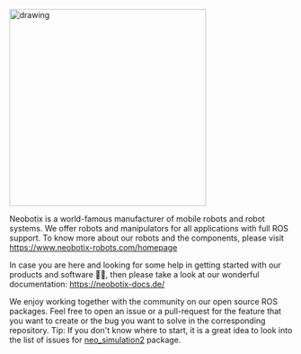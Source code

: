[<img src="https://user-images.githubusercontent.com/20242192/168802475-028f247e-1f31-44bc-b811-a0488ccde758.png" alt="drawing" width="350"/>](https://www.neobotix-robots.com/homepage)

Neobotix is a world-famous manufacturer of mobile robots and robot systems. We offer robots and manipulators for all applications with full ROS support. To know more about our robots and the components, please visit https://www.neobotix-robots.com/homepage 

In case you are here and looking for some help in getting started with our products and software 👩‍💻, then please take a look at our wonderful documentation: https://neobotix-docs.de/

We enjoy working together with the community on our open source ROS packages. Feel free to open an issue or a pull-request for the feature that you want to create or the bug you want to solve in the corresponding repository. Tip: If you don't know where to start, it is a great idea to look into the list of issues for [neo_simulation2](https://github.com/neobotix/neo_simulation2) package. 


<!--

**Here are some ideas to get you started:**

🙋‍♀️ A short introduction - what is your organization all about?
🌈 Contribution guidelines - how can the community get involved?
👩‍💻 Useful resources - where can the community find your docs? Is there anything else the community should know?
🍿 Fun facts - what does your team eat for breakfast?
🧙 Remember, you can do mighty things with the power of [Markdown](https://docs.github.com/github/writing-on-github/getting-started-with-writing-and-formatting-on-github/basic-writing-and-formatting-syntax)
-->
